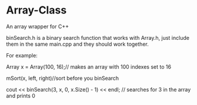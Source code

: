 # Array-Class
An array wrapper for C++

binSearch.h is a binary search function that works with Array.h, just include them in the same main.cpp and they should work together.

For example:

Array x = Array(100, 16);// makes an array with 100 indexes set to 16

mSort(x, left, right)//sort before you binSearch

cout << binSearch(3, x, 0, x.Size() - 1) << endl; // searches for 3 in the array and prints 0
